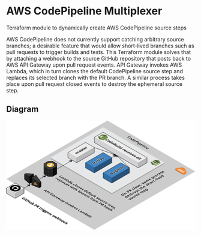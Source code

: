 # AWS CodePipeline Multiplexer

Terraform module to dynamically create AWS CodePipeline source steps

AWS CodePipeline does not currently support catching arbitrary source branches; a desirable feature that would allow short-lived branches such as pull requests to trigger builds and tests. This Terraform module solves that by attaching a webhook to the source GitHub repository that posts back to AWS API Gateway upon pull request events. API Gateway invokes AWS Lambda, which in turn clones the default CodePipeline source step and replaces its selected branch with the PR branch. A similar process takes place upon pull request closed events to destroy the ephemeral source step.

## Diagram

<p align="center">
  <img src="./assets/diagram.png"/>
</p>

